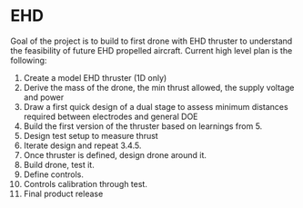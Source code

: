 # EHD
Goal of the project is to build to first drone with EHD thruster to understand the feasibility of future EHD propelled aircraft.
Current high level plan is the following:
1. Create a model EHD thruster (1D only)
2. Derive the mass of the drone, the min thrust allowed, the supply voltage and power
3. Draw a first quick design of a dual stage to assess minimum distances required between electrodes and general DOE
4. Build the first version of the thruster based on learnings from 5.
5. Design test setup to measure thrust
6. Iterate design and repeat 3.4.5.
7. Once thruster is defined, design drone around it.
8. Build drone, test it.
9. Define controls.
10. Controls calibration through test.
11. Final product release

